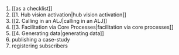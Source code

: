 1. [[as a checklist]]
2. [[1. Hub vision activation|hub vision activation]]
3. [[2. Calling in an ALJ|calling in an ALJ]]
4. [[3. Facilitation via Core Processes|facilitation via core processes]]
5. [[4. Generating data|generating data]]
6. publishing a case-study
7. registering subscribers